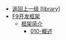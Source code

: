 - [返回上一级 [library]](library/)
- [F9开发框架](library/F9开发框架/)
  - [框架简介](library/F9开发框架/框架简介/)
    - [010-概述](library/F9开发框架/框架简介/010-概述.md)
